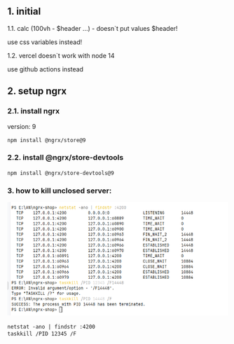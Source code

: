 ## 1. initial

1.1. calc (100vh - $header ...) - doesn`t put values $header!

use css variables instead!

1.2. vercel doesn`t work with node 14

use github actions instead

## 2. setup ngrx

### 2.1. install ngrx

version: 9

```
npm install @ngrx/store@9
```

### 2.2. install @ngrx/store-devtools

```
npm install @ngrx/store-devtools@9
```

### 3. how to kill unclosed server:

![img.png](_md_img/img.png)

```
netstat -ano | findstr :4200
taskkill /PID 12345 /F
```

